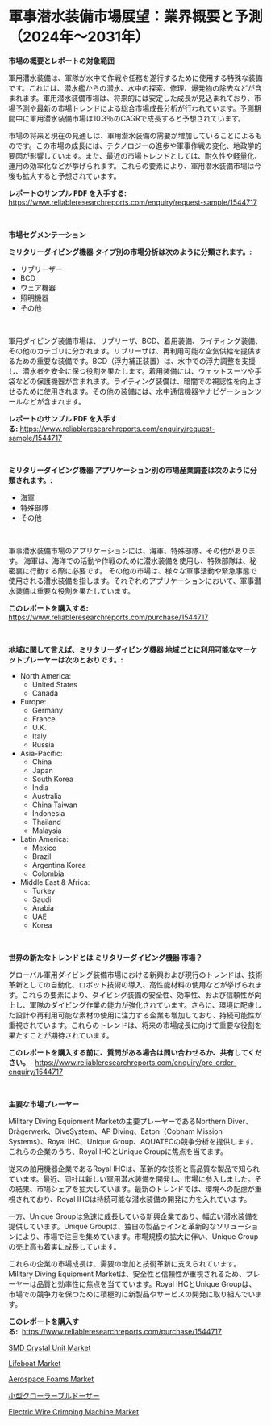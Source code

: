 <p><h1>軍事潜水装備市場展望：業界概要と予測（2024年〜2031年）</h1></p><p><strong>市場の概要とレポートの対象範囲</strong></p>
<p><p>軍用潜水装備は、軍隊が水中で作戦や任務を遂行するために使用する特殊な装備です。これには、潜水艦からの潜水、水中の探索、修理、爆発物の除去などが含まれます。軍用潜水装備市場は、将来的には安定した成長が見込まれており、市場予測や最新の市場トレンドによる総合市場成長分析が行われています。予測期間中に軍用潜水装備市場は10.3％のCAGRで成長すると予想されています。</p><p>市場の将来と現在の見通しは、軍用潜水装備の需要が増加していることによるものです。この市場の成長には、テクノロジーの進歩や軍事作戦の変化、地政学的要因が影響しています。また、最近の市場トレンドとしては、耐久性や軽量化、運用の効率化などが挙げられます。これらの要素により、軍用潜水装備市場は今後も拡大すると予想されています。</p></p>
<p><strong>レポートのサンプル PDF を入手する:</strong> <a href="https://www.reliableresearchreports.com/enquiry/request-sample/1544717">https://www.reliableresearchreports.com/enquiry/request-sample/1544717</a></p>
<p>&nbsp;</p>
<p><strong>市場セグメンテーション</strong></p>
<p><strong>ミリタリーダイビング機器 タイプ別の市場分析は次のように分類されます。:</strong></p>
<p><ul><li>リブリーザー</li><li>BCD</li><li>ウェア機器</li><li>照明機器</li><li>その他</li></ul></p>
<p>&nbsp;</p>
<p><p>軍用ダイビング装備市場は、リブリーザ、BCD、着用装備、ライティング装備、その他のカテゴリに分かれます。リブリーザは、再利用可能な空気供給を提供するための重要な装備です。BCD（浮力補正装置）は、水中での浮力調整を支援し、潜水者を安全に保つ役割を果たします。着用装備には、ウェットスーツや手袋などの保護機器が含まれます。ライティング装備は、暗闇での視認性を向上させるために使用されます。その他の装備には、水中通信機器やナビゲーションツールなどが含まれます。</p></p>
<p><strong>レポートのサンプル PDF を入手する:</strong>&nbsp;<a href="https://www.reliableresearchreports.com/enquiry/request-sample/1544717">https://www.reliableresearchreports.com/enquiry/request-sample/1544717</a></p>
<p>&nbsp;</p>
<p><strong> ミリタリーダイビング機器 アプリケーション別の市場産業調査は次のように分類されます。:</strong></p>
<p><ul><li>海軍</li><li>特殊部隊</li><li>その他</li></ul></p>
<p>&nbsp;</p>
<p><p>軍事潜水装備市場のアプリケーションには、海軍、特殊部隊、その他があります。 海軍は、海洋での活動や作戦のために潜水装備を使用し、特殊部隊は、秘密裏に行動する際に必要です。 その他の市場は、様々な軍事活動や緊急事態で使用される潜水装備を指します。それぞれのアプリケーションにおいて、軍事潜水装備は重要な役割を果たしています。</p></p>
<p><strong>このレポートを購入する:</strong>&nbsp; <a href="https://www.reliableresearchreports.com/purchase/1544717">https://www.reliableresearchreports.com/purchase/1544717</a></p>
<p>&nbsp;</p>
<p><strong>地域に関して言えば、ミリタリーダイビング機器 地域ごとに利用可能なマーケットプレーヤーは次のとおりです。:</strong></p>
<p><ul>
    <li>
        North America:
        <ul>
            <li>United States</li>
            <li>Canada</li>
        </ul>
    </li>
    <li>
        Europe:
        <ul>
            <li>Germany</li>
            <li>France</li>
            <li>U.K.</li>
            <li>Italy</li>
            <li>Russia</li>
        </ul>
    </li>
    <li>
        Asia-Pacific:
        <ul>
            <li>China</li>
            <li>Japan</li>
            <li>South Korea</li>
            <li>India</li>
            <li>Australia</li>
            <li>China Taiwan</li>
            <li>Indonesia</li>
            <li>Thailand</li>
            <li>Malaysia</li>
        </ul>
    </li>
    <li>
        Latin America:
        <ul>
            <li>Mexico</li>
            <li>Brazil</li>
            <li>Argentina Korea</li>
            <li>Colombia</li>
        </ul>
    </li>
    <li>
        Middle East & Africa:
        <ul>
            <li>Turkey</li>
            <li>Saudi</li>
            <li>Arabia</li>
            <li>UAE</li>
            <li>Korea</li>
        </ul>
    </li>
    </ul></p>
<p>&nbsp;</p>
<p><strong>世界の新たなトレンドとは ミリタリーダイビング機器 市場？</strong></p>
<p><p>グローバル軍用ダイビング装備市場における新興および現行のトレンドは、技術革新としての自動化、ロボット技術の導入、高性能材料の使用などが挙げられます。これらの要素により、ダイビング装備の安全性、効率性、および信頼性が向上し、軍隊のダイビング作業の能力が強化されています。さらに、環境に配慮した設計や再利用可能な素材の使用に注力する企業も増加しており、持続可能性が重視されています。これらのトレンドは、将来の市場成長に向けて重要な役割を果たすことが期待されています。</p></p>
<p><strong>このレポートを購入する前に、質問がある場合は問い合わせるか、共有してください。</strong>- <a href="https://www.reliableresearchreports.com/enquiry/pre-order-enquiry/1544717">https://www.reliableresearchreports.com/enquiry/pre-order-enquiry/1544717</a></p>
<p>&nbsp;</p>
<p><strong>主要な市場プレーヤー</strong></p>
<p><p>Military Diving Equipment Marketの主要プレーヤーであるNorthern Diver、Drägerwerk、DiveSystem、AP Diving、Eaton（Cobham Mission Systems）、Royal IHC、Unique Group、AQUATECの競争分析を提供します。これらの企業のうち、Royal IHCとUnique Groupに焦点を当てます。 </p><p>従来の舶用機器企業であるRoyal IHCは、革新的な技術と高品質な製品で知られています。最近、同社は新しい軍用潜水装備を開発し、市場に参入しました。その結果、市場シェアを拡大しています。最新のトレンドでは、環境への配慮が重視されており、Royal IHCは持続可能な潜水装備の開発に力を入れています。 </p><p>一方、Unique Groupは急速に成長している新興企業であり、幅広い潜水装備を提供しています。Unique Groupは、独自の製品ラインと革新的なソリューションにより、市場で注目を集めています。市場規模の拡大に伴い、Unique Groupの売上高も着実に成長しています。 </p><p>これらの企業の市場成長は、需要の増加と技術革新に支えられています。Military Diving Equipment Marketは、安全性と信頼性が重視されるため、プレーヤーは品質と効率性に焦点を当てています。Royal IHCとUnique Groupは、市場での競争力を保つために積極的に新製品やサービスの開発に取り組んでいます。</p></p>
<p><strong>このレポートを購入する:</strong>&nbsp;&nbsp;<a href="https://www.reliableresearchreports.com/purchase/1544717">https://www.reliableresearchreports.com/purchase/1544717</a></p>
<p><p><a href="https://github.com/prosalinda88/Market-Research-Report-List-3/blob/main/smd-crystal-unit-market.md">SMD Crystal Unit Market</a></p><p><a href="https://issuu.com/reportprime-2/docs/lifeboat-market-size-2030.pptx">Lifeboat Market</a></p><p><a href="https://iodized-pantydraco-05c.notion.site/Aerospace-Foams-Market-Size-2024-2031-Global-Industrial-Analysis-Key-Geographical-Regions-Market-5c279a680379465bb2f27aa45eb7a05e">Aerospace Foams Market</a></p><p><a href="https://github.com/bevdtkn4419963/Market-Research-Report-List-1/blob/main/646520513695.md">小型クローラーブルドーザー</a></p><p><a href="https://view.publitas.com/reportprime-1/electric-wire-crimping-machine-market-size-market-trends-and-growth-outlook-forecasted-for-period-from-2024-to-2031/">Electric Wire Crimping Machine Market</a></p></p>